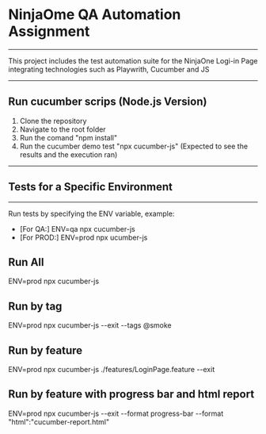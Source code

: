 # NinjaOme QA Automation Assignment
***
This project includes the test automation suite for the NinjaOne Logi-in Page integrating technologies such as Playwrith, Cucumber and JS

---
## Run cucumber scrips (Node.js Version) 
1. Clone the repository
2. Navigate to the root folder 
3. Run the comand "npm install"
4. Run the cucumber demo test "npx cucumber-js" (Expected to see the results and the execution ran)
---

## Tests for a Specific Environment  
***
Run tests by specifying the ENV variable, example:

- [For QA:] ENV=qa npx cucumber-js
- [For PROD:] ENV=prod npx ucumber-js

## Run All 
ENV=prod npx cucumber-js

## Run by tag
ENV=prod npx cucumber-js --exit --tags @smoke

## Run by feature
ENV=prod npx cucumber-js ./features/LoginPage.feature --exit

## Run by feature with progress bar and html report
ENV=prod npx cucumber-js --exit --format progress-bar --format "html":"cucumber-report.html"
